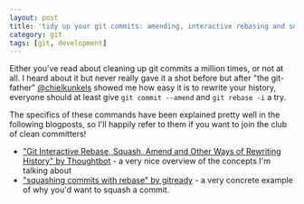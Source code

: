 ```yaml
---
layout: post
title: 'tidy up your git commits: amending, interactive rebasing and squashing commits'
category: git
tags: [git, development]
---
```


Either you've read about cleaning up git commits a million times, or not at all. I heard about it but never really gave it a shot before but after "the git-father" [@chielkunkels](http://www.twitter.com/chielkunkels) showed me how easy it is to rewrite your history, everyone should at least give `git commit --amend` and `git rebase -i` a try.

The specifics of these commands have been explained pretty well in the following blogposts, so I'll happily refer to them if you want to join the club of clean committers!

-   ["Git Interactive Rebase, Squash, Amend and Other Ways of Rewriting History" by Thoughtbot](https://robots.thoughtbot.com/git-interactive-rebase-squash-amend-rewriting-history) - a very nice overview of the concepts I'm talking about
-   ["squashing commits with rebase" by gitready](http://gitready.com/advanced/2009/02/10/squashing-commits-with-rebase.html) - a very concrete example of why you'd want to squash a commit.
